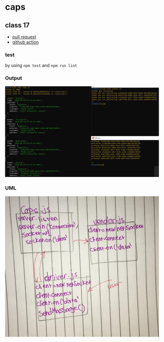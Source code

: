 # caps

## class 17
- [pull request](https://github.com/sondos-401-advanced-javascript/caps/pull/2)
- [github action](https://github.com/sondos-401-advanced-javascript/auth-server/actions)

### test
by using `npm test` and `npm run lint`

### Output
![output](./assest/output-lab17.JPG)
### UML
![UML](./assest/caps-02.jpg)